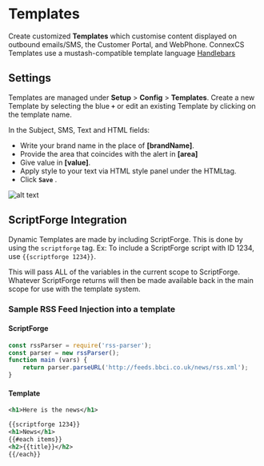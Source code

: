 # Templates

Create customized **Templates** which customise content displayed on outbound emails/SMS, the Customer Portal, and WebPhone. ConnexCS Templates use a mustash-compatible template language [Handlebars](https://handlebarsjs.com/guide/)

## Settings 

Templates are managed under **Setup** > **Config** > **Templates**. Create a new Template by selecting the blue **`+`** or edit an existing Template by clicking on the template name. 

In the Subject, SMS, Text and HTML fields:

* Write your brand name in the place of **[brandName]**.
*	Provide the area that coincides with the alert in **[area]**
*	Give value in **[value]**. 
* Apply style to your text via HTML style panel under the HTMLtag.
*	Click **`Save`** .
 
![alt text][addtemp]

## ScriptForge Integration  

Dynamic Templates are made by including ScriptForge. This is done by using the `scriptforge` tag. Ex: To include a ScriptForge script with ID 1234, use `{{scriptforge 1234}}`. 

This will pass ALL of the variables in the current scope to ScriptForge. Whatever ScriptForge returns will then be made available back in the main scope for use with the template system.

  
### Sample RSS Feed Injection into a template

#### ScriptForge

```javascript
const rssParser = require('rss-parser');
const parser = new rssParser();
function main (vars) {
	return parser.parseURL('http://feeds.bbci.co.uk/news/rss.xml');
}
```

#### Template

```xml
<h1>Here is the news</h1>

{{scriptforge 1234}}
<h1>News</h1>
{{#each items}}
<h2>{{title}}</h2>
{{/each}}
```

 
[addtemp]: /misc/img/addtemplate.png "Add Temp"
